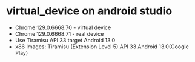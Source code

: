 # virtual_device on android studio 
- Chrome 129.0.6668.70 - virtual device
- Chrome 129.0.6668.71 - real device
- Use Tiramisu API 33 target Android 13.0
- x86 Images: Tiramisu (Extension Level 5) API 33 Android 13.0(Google Play)

